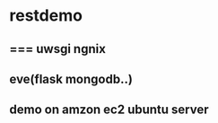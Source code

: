 # restdemo
===
uwsgi ngnix
-------------

eve(flask mongodb..)
-------------

demo on amzon ec2 ubuntu server
-------------


